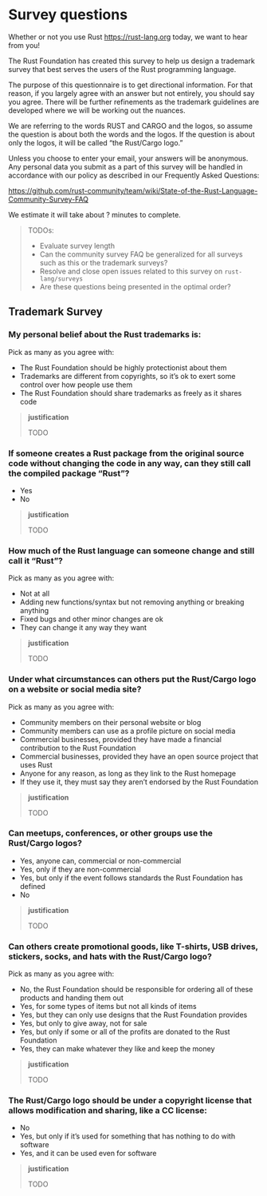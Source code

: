 # Survey questions

Whether or not you use Rust <https://rust-lang.org> today, we want to hear from
you!

The Rust Foundation has created this survey to help us design a trademark
survey that best serves the users of the Rust programming language.

The purpose of this questionnaire is to get directional information. For that
reason, if you largely agree with an answer but not entirely, you should say
you agree. There will be further refinements as the trademark guidelines are
developed where we will be working out the nuances.

We are referring to the words RUST and CARGO and the logos, so assume the
question is about both the words and the logos. If the question is about only
the logos, it will be called “the Rust/Cargo logo.”

Unless you choose to enter your email, your answers will be anonymous. Any
personal data you submit as a part of this survey will be handled in accordance
with our policy as described in our Frequently Asked Questions:

https://github.com/rust-community/team/wiki/State-of-the-Rust-Language-Community-Survey-FAQ

We estimate it will take about ? minutes to complete.

> TODOs:
>
> - Evaluate survey length
> - Can the community survey FAQ be generalized for all surveys such as this or
>   the trademark surveys?
> - Resolve and close open issues related to this survey on `rust-lang/surveys`
> - Are these questions being presented in the optimal order?

## Trademark Survey

### My personal belief about the Rust trademarks is:

Pick as many as you agree with:

- The Rust Foundation should be highly protectionist about them
- Trademarks are different from copyrights, so it’s ok to exert some control over how people use them
- The Rust Foundation should share trademarks as freely as it shares code

> **justification**
>
> TODO

### If someone creates a Rust package from the original source code without changing the code in any way, can they still call the compiled package “Rust”?

- Yes
- No

> **justification**
>
> TODO

### How much of the Rust language can someone change and still call it “Rust”?

Pick as many as you agree with:

- Not at all
- Adding new functions/syntax but not removing anything or breaking anything
- Fixed bugs and other minor changes are ok
- They can change it any way they want

> **justification**
>
> TODO

### Under what circumstances can others put the Rust/Cargo logo on a website or social media site?

Pick as many as you agree with:

- Community members on their personal website or blog
- Community members can use as a profile picture on social media
- Commercial businesses, provided they have made a financial contribution to the Rust Foundation
- Commercial businesses, provided they have an open source project that uses Rust
- Anyone for any reason, as long as they link to the Rust homepage
- If they use it, they must say they aren’t endorsed by the Rust Foundation

> **justification**
>
> TODO

### Can meetups, conferences, or other groups use the Rust/Cargo logos?

- Yes, anyone can, commercial or non-commercial
- Yes, only if they are non-commercial
- Yes, but only if the event follows standards the Rust Foundation has defined
- No

> **justification**
>
> TODO

### Can others create promotional goods, like T-shirts, USB drives, stickers, socks, and hats with the Rust/Cargo logo?

Pick as many as you agree with:

- No, the Rust Foundation should be responsible for ordering all of these products and handing them out
- Yes, for some types of items but not all kinds of items
- Yes, but they can only use designs that the Rust Foundation provides
- Yes, but only to give away, not for sale
- Yes, but only if some or all of the profits are donated to the Rust Foundation
- Yes, they can make whatever they like and keep the money

> **justification**
>
> TODO

### The Rust/Cargo logo should be under a copyright license that allows modification and sharing, like a CC license:

- No
- Yes, but only if it’s used for something that has nothing to do with software
- Yes, and it can be used even for software

> **justification**
>
> TODO
